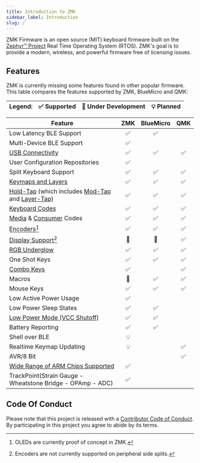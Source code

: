 ```yaml
---
title: Introduction to ZMK
sidebar_label: Introduction
slug: /
---
```


ZMK Firmware is an open source (MIT) keyboard
firmware built on the [Zephyr™ Project](https://zephyrproject.org/) Real Time Operating System (RTOS). ZMK's goal is to provide a modern, wireless, and powerful firmware free of licensing issues.

## Features

ZMK is currently missing some features found in other popular firmware. This table compares the features supported by ZMK, BlueMicro and QMK:

| Legend: | ✅ Supported | 🚧 Under Development | 💡 Planned |
| :------ | :----------- | :------------------- | :--------- |

| **Feature**                                                                                                               | ZMK | BlueMicro | QMK |
| ------------------------------------------------------------------------------------------------------------------------- | :-: | :-------: | :-: |
| Low Latency BLE Support                                                                                                   | ✅  |    ✅     |     |
| Multi-Device BLE Support                                                                                                  | ✅  |           |     |
| [USB Connectivity](behaviors/outputs)                                                                                     | ✅  |    ✅     | ✅  |
| User Configuration Repositories                                                                                           | ✅  |           |     |
| Split Keyboard Support                                                                                                    | ✅  |    ✅     | ✅  |
| [Keymaps and Layers](behaviors/layers)                                                                                    | ✅  |    ✅     | ✅  |
| [Hold-Tap](behaviors/hold-tap) (which includes [Mod-Tap](behaviors/mod-tap) and [Layer-Tap](behaviors/layers/#layer-tap)) | ✅  |    ✅     | ✅  |
| [Keyboard Codes](codes/#keyboard)                                                                                         | ✅  |    ✅     | ✅  |
| [Media](codes/#media-controls) & [Consumer](codes/#consumer-controls) Codes                                               | ✅  |    ✅     | ✅  |
| [Encoders](features/encoders)[^1]                                                                                         | ✅  |    ✅     | ✅  |
| [Display Support](features/displays)[^2]                                                                                  | 🚧  |    🚧     | ✅  |
| [RGB Underglow](features/underglow)                                                                                       | ✅  |    ✅     | ✅  |
| One Shot Keys                                                                                                             | ✅  |    ✅     | ✅  |
| [Combo Keys](features/combos)                                                                                             | ✅  |           | ✅  |
| Macros                                                                                                                    | 🚧  |    ✅     | ✅  |
| Mouse Keys                                                                                                                | ✅  |    ✅     | ✅  |
| Low Active Power Usage                                                                                                    | ✅  |           |     |
| Low Power Sleep States                                                                                                    | ✅  |    ✅     |     |
| [Low Power Mode (VCC Shutoff)](behaviors/power)                                                                           | ✅  |    ✅     |     |
| Battery Reporting                                                                                                         | ✅  |    ✅     |     |
| Shell over BLE                                                                                                            | 💡  |           |     |
| Realtime Keymap Updating                                                                                                  | 💡  |           | ✅  |
| AVR/8 Bit                                                                                                                 |     |           | ✅  |
| [Wide Range of ARM Chips Supported](https://docs.zephyrproject.org/latest/boards/index.html)                              | ✅  |           |     |
| TrackPoint(Strain Gauge - Wheatstone Bridge - OPAmp - ADC)                                                                | ✅  |           |     |

[^2]: Encoders are not currently supported on peripheral side splits.
[^1]: OLEDs are currently proof of concept in ZMK.

## Code Of Conduct

Please note that this project is released with a
[Contributor Code of Conduct](https://www.contributor-covenant.org/version/2/0/code_of_conduct/).
By participating in this project you agree to abide by its terms.
